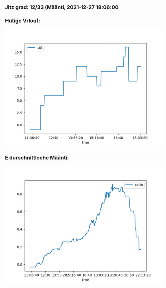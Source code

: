 ### Jitz grad: 12/33 (Määnti, 2021-12-27 18:06:00

### Hütige Vrlouf:
![Graph](Today.png)

### E durschnittleche Määnti:
![Graph](Määnti.png)